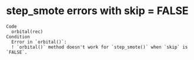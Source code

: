 # step_smote errors with skip = FALSE

    Code
      orbital(rec)
    Condition
      Error in `orbital()`:
      ! `orbital()` method doesn't work for `step_smote()` when `skip` is `FALSE`.

